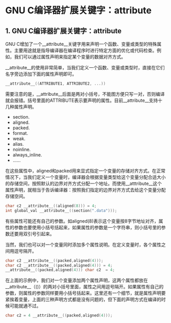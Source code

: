 # GNU C编译器扩展关键字：__attribute__

## 1. GNU C编译器扩展关键字：__attribute__
GNU C增加了一个__attribute__关键字用来声明一个函数、变量或类型的特殊属性。主要用途就是指导编译器在编译程序时进行特定方面的优化或代码检查。例如，我们可以通过属性声明来指定某个变量的数据对齐方式。

__attribute__的使用非常简单，当我们定义一个函数、变量或类型时，直接在它们名字旁边添加下面的属性声明即可。
```c
__attribute__((ATTRIBUTE1, ATTRIBUTE2, ...))
```

需要注意的是，__attribute__后面是两对小括号，不能图方便只写一对，否则编译就会报错。括号里面的ATTRIBUTE表示要声明的属性。目前__attribute__支持十几种属性声明。
- section.
- aligned.
- packed.
- format.
- weak.
- alias.
- noinline.
- always_inline.
- ……

在这些属性中，aligned和packed用来显式指定一个变量的存储对齐方式。在正常情况下，当我们定义一个变量时，编译器会根据变量类型给这个变量分配合适大小的存储空间，按照默认的边界对齐方式分配一个地址。而使用__atttribute__这个属性声明，就相当于告诉编译器：按照我们指定的边界对齐方式去给这个变量分配存储空间。

```c
char c2 __attribute__((aligned(8))) = 4;
int global_val __attribute__((section(".data")));
```

有些属性可能还有自己的参数。如aligned(8)表示这个变量按8字节地址对齐，属性的参数也要使用小括号括起来，如果属性的参数是一个字符串，则小括号里的参数还要用双引号引起来。

当然，我们也可以对一个变量同时添加多个属性说明。在定义变量时，各个属性之间用逗号隔开。
```c
char c2 __attribute__((packed,aligned(4)));
char c2 __attribute__((packed,aligned(4))) = 4;
__attribute__((packed,aligned(4))) char c2  = 4;
```

在上面的示例中，我们对一个变量添加两个属性声明，这两个属性都放在__attribute__（()）的两对小括号里面，属性之间用逗号隔开。如果属性有自己的参数，则属性的参数同样要用小括号括起来。这里还有一个细节，就是属性声明要紧挨着变量，上面的三种声明方式都是没有问题的，但下面的声明方式在编译的时候可能就通不过。
```c
char c2 = 4 __attribute__((packed,aligned(4)));
```
